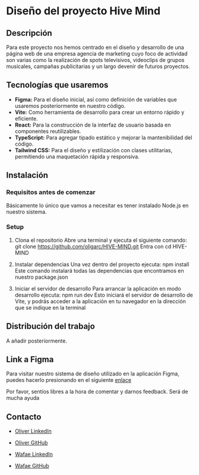# Diseño del proyecto Hive Mind

## Descripción

Para este proyecto nos hemos centrado en el diseño y desarrollo de una página web de una empresa agencia de marketing cuyo foco de actividad son varias como la realización de spots televisivos, videoclips de grupos musicales, campañas publicitarias y un largo devenir de futuros proyectos.

## Tecnologías que usaremos

- **Figma:** Para el diseño inicial, así como definición de variables que usaremos posteriormente en nuestro código.
- **Vite:** Como herramienta de desarrollo para crear un entorno rápido y eficiente.  
- **React:** Para la construcción de la interfaz de usuario basada en componentes reutilizables.  
- **TypeScript:** Para agregar tipado estático y mejorar la mantenibilidad del código.  
- **Tailwind CSS:** Para el diseño y estilización con clases utilitarias, permitiendo una maquetación rápida y responsiva.

## Instalación

### Requisitos antes de comenzar

Básicamente lo único que vamos a necesitar es tener instalado Node.js en nuestro sistema.

### Setup

1. Clona el repositorio
   Abre una terminal y ejecuta el siguiente comando:
   git clone https://github.com/oligarc/HIVE-MIND.git
   Entra con cd HIVE-MIND

2. Instalar dependencias
   Una vez dentro del proyecto ejecuta:
   npm install
   Este comando instalará todas las dependencias que encontramos en nuestro package.json

3. Iniciar el servidor de desarrollo
   Para arrancar la aplicación en modo desarrollo ejecuta:
   npm run dev
   Esto iniciará el servidor de desarrollo de Vite, y podrás acceder a la aplicación en tu navegador en la dirección que se indique en la terminal

## Distribución del trabajo

A añadir posteriormente.

## Link a Figma

Para visitar nuestro sistema de diseño utilizado en la aplicación Figma, puedes hacerlo presionando en el siguiente [enlace](https://www.figma.com/design/bdIZ0pCiOjnAjmVeC2xeO0/BOCETO-interfaces-hive-mind?node-id=48-2&p=f&t=mzS2Sx5OuNGslpnN-0)

Por favor, sentíos libres a la hora de comentar y darnos feedback. Será de mucha ayuda

## Contacto

- [Oliver LinkedIn](https://www.linkedin.com/in/%C3%B3liver-garc%C3%ADa-rodr%C3%ADguez/)
- [Oliver GitHub](https://github.com/oligarc)

- [Wafae LinkedIn]()
- [Wafae GitHub](https://github.com/wafaes)
